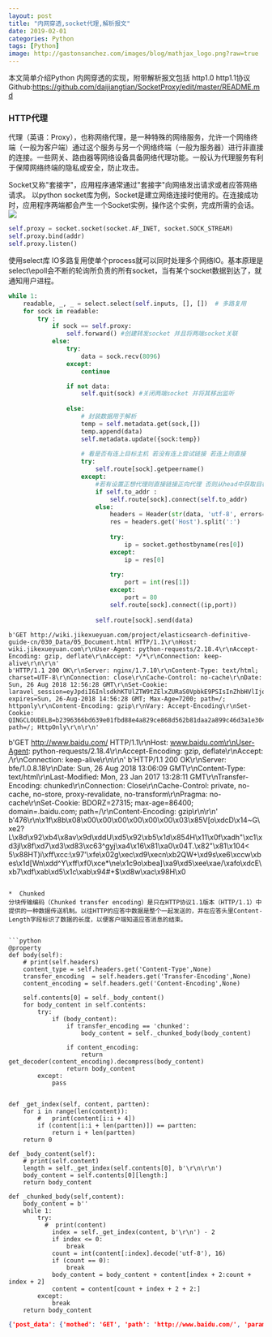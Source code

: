 ```yaml
---
layout: post
title: "内网穿透,socket代理,解析报文"
date: 2019-02-01
categories: Python
tags: [Python]
image: http://gastonsanchez.com/images/blog/mathjax_logo.png?raw=true
---
```


本文简单介绍Python 内网穿透的实现，附带解析报文包括 http1.0 http1.1协议
Github:https://github.com/daijiangtian/SocketProxy/edit/master/README.md

<!-- more -->

### HTTP代理
代理（英语：Proxy），也称网络代理，是一种特殊的网络服务，允许一个网络终端（一般为客户端）通过这个服务与另一个网络终端（一般为服务器）进行非直接的连接。一些网关、路由器等网络设备具备网络代理功能。一般认为代理服务有利于保障网络终端的隐私或安全，防止攻击。

Socket又称"套接字"，应用程序通常通过"套接字"向网络发出请求或者应答网络请求。
以python socket库为例，Socket是建立网络连接时使用的。在连接成功时，应用程序两端都会产生一个Socket实例，操作这个实例，完成所需的会话。
![](https://images2015.cnblogs.com/blog/938876/201606/938876-20160611152927293-1786781422.png)

```python
self.proxy = socket.socket(socket.AF_INET, socket.SOCK_STREAM)
self.proxy.bind(addr)
self.proxy.listen()
```

使用select库 IO多路复用使单个process就可以同时处理多个网络IO。基本原理是select\epoll会不断的轮询所负责的所有socket，当有某个socket数据到达了，就通知用户进程。

```python
while 1:
    readable, _, _ = select.select(self.inputs, [], [])  # 多路复用
    for sock in readable:
        try :
            if sock == self.proxy:
                self.forward() #创建转发socket 并且将两端socket关联
            else:
                try:
                    data = sock.recv(8096)
                except:
                    continue

                if not data:
                    self.quit(sock) #关闭两端socket 并将其移出监听
                
                else:
                    # 封装数据用于解析
                    temp = self.metadata.get(sock,[])
                    temp.append(data)
                    self.metadata.update({sock:temp})
                
                    # 看是否有连上目标主机 若没有连上尝试链接 若连上则直接
                    try:
                        self.route[sock].getpeername()
                    except:
                        #若有设置正想代理则直接链接正向代理 否则从head中获取目标ip:port
                        if self.to_addr :
                            self.route[sock].connect(self.to_addr)
                        else:
                            headers = Header(str(data, 'utf-8', errors='ignore')).headers
                            res = headers.get('Host').split(':')
                
                            try:
                                ip = socket.gethostbyname(res[0])
                            except:
                                ip = res[0]
                
                            try:
                                port = int(res[1])
                            except:
                                port = 80
                            self.route[sock].connect((ip,port))
                
                        self.route[sock].send(data) 
```

```
b'GET http://wiki.jikexueyuan.com/project/elasticsearch-definitive-guide-cn/030_Data/05_Document.html HTTP/1.1\r\nHost: wiki.jikexueyuan.com\r\nUser-Agent: python-requests/2.18.4\r\nAccept-Encoding: gzip, deflate\r\nAccept: */*\r\nConnection: keep-alive\r\n\r\n'
b'HTTP/1.1 200 OK\r\nServer: nginx/1.7.10\r\nContent-Type: text/html; charset=UTF-8\r\nConnection: close\r\nCache-Control: no-cache\r\nDate: Sun, 26 Aug 2018 12:56:28 GMT\r\nSet-Cookie: laravel_session=eyJpdiI6InlsdkhKTUlZTW9tZElxZURaS0VpbkE9PSIsInZhbHVlIjoiRStKQlRjaE44eURJYmV3MTBMUEJ5bWN6THUrcEd0QVJoOFhcL2xwWEpZU1Zhd0dVWnZLc3dGUTNZQXh3SForYUJvSWs2NFM0M3p3eUhlSWMzank2RmdBPT0iLCJtYWMiOiJmMTE3MTY3OGIyNDYxMTUwNWQ1N2MxODBiNjQ0YmEzODAwZmFlODNhODZjZDUyYzFiNTE2YTY1MTgwZWFkNWI4In0%3D; expires=Sun, 26-Aug-2018 14:56:28 GMT; Max-Age=7200; path=/; httponly\r\nContent-Encoding: gzip\r\nVary: Accept-Encoding\r\nSet-Cookie: QINGCLOUDELB=b2396366bd639e01fbd88e4a829ce868d562b81daa2a899c46d3a1e304c7eb2b|W4Kjf|W4Kjf; path=/; HttpOnly\r\n\r\n'

```
b'GET http://www.baidu.com/ HTTP/1.1\r\nHost: www.baidu.com\r\nUser-Agent: python-requests/2.18.4\r\nAccept-Encoding: gzip, deflate\r\nAccept: */*\r\nConnection: keep-alive\r\n\r\n'
b'HTTP/1.1 200 OK\r\nServer: bfe/1.0.8.18\r\nDate: Sun, 26 Aug 2018 13:06:09 GMT\r\nContent-Type: text/html\r\nLast-Modified: Mon, 23 Jan 2017 13:28:11 GMT\r\nTransfer-Encoding: chunked\r\nConnection: Close\r\nCache-Control: private, no-cache, no-store, proxy-revalidate, no-transform\r\nPragma: no-cache\r\nSet-Cookie: BDORZ=27315; max-age=86400; domain=.baidu.com; path=/\r\nContent-Encoding: gzip\r\n\r\n'
b'476\r\n\x1f\x8b\x08\x00\x00\x00\x00\x00\x00\x03\x85V[o\xdcD\x14~G\xe2?L\x8d\x92\xb4\x8av\x9d\xddU\xd5\x92\xb5\x1d\x854H\x11\x0f\xadh"\xc1\xd3jl\x8f\xd7\xd3\xd83\xc63^gyj\xa4\x16\x81\xa0\x04T.\x82"\x81\x104< 5\x88HT)i\xff\xcc:\x97\'\xfe\x02g\xec\xd9\xecn\xb2QW+\xd9s\xe6\xccw\xbes\x1d[Wn\xdd^Y\xff\xf0\xce*\ne\x1c9o\xbea]\xa9\xd5\xee\xae/\xafo\xdcE\xb7\xdf\xab\xd5\x1c\xab\x94#+$\xd8w\xac\x98H\x0
```

*  Chunked 
分块传输编码（Chunked transfer encoding）是只在HTTP协议1.1版本（HTTP/1.1）中提供的一种数据传送机制。以往HTTP的应答中数据是整个一起发送的，并在应答头里Content-Length字段标识了数据的长度，以便客户端知道应答消息的结束。


```python
@property
def body(self):
    # print(self.headers)
    content_type = self.headers.get('Content-Type',None)
    transfer_encoding  = self.headers.get('Transfer-Encoding',None)
    content_encoding = self.headers.get('Content-Encoding',None)

    self.contents[0] = self._body_content()
    for body_content in self.contents:
        try:
            if (body_content):
                if transfer_encoding == 'chunked':
                    body_content = self._chunked_body(body_content)

                if content_encoding:
                    return get_decoder(content_encoding).decompress(body_content)
                return body_content
        except:
            pass


def _get_index(self, content, partten):
    for i in range(len(content)):
        #   print(content[i:i + 4])
        if (content[i:i + len(partten)]) == partten:
            return i + len(partten)
    return 0

def _body_content(self):
    # print(self.content)
    length = self._get_index(self.contents[0], b'\r\n\r\n')
    body_content = self.contents[0][length:]
    return body_content

def _chunked_body(self,content):
    body_content = b''
    while 1:
        try:
          #  print(content)
            index = self._get_index(content, b'\r\n') - 2
            if index <= 0:
                break
            count = int(content[:index].decode('utf-8'), 16)
            if (count == 0):
                break
            body_content = body_content + content[index + 2:count + index + 2]
            content = content[count + index + 2 + 2:]
        except:
            break
    return body_content

```


```json
{'post_data': {'mothed': 'GET', 'path': 'http://www.baidu.com/', 'params': {}, 'headers': {'Host': 'www.baidu.com', 'User-Agent': 'python-requests/2.18.4', 'Accept-Encoding': 'gzip, deflate', 'Accept': '*/*', 'Connection': 'keep-alive'}, 'body': None, 'html': None}, 'get_data': {'mothed': 'HTTP/1.1', 'path': '200', 'params': {}, 'headers': {'Server': 'bfe/1.0.8.18', 'Date': 'Sun, 26 Aug 2018 13:06:09 GMT', 'Content-Type': 'text/html', 'Last-Modified': 'Mon, 23 Jan 2017 13:28:11 GMT', 'Transfer-Encoding': 'chunked', 'Connection': 'Close', 'Cache-Control': 'private, no-cache, no-store, proxy-revalidate, no-transform', 'Pragma': 'no-cache', 'Set-Cookie': 'BDORZ=27315; max-age=86400; domain=.baidu.com; path=/', 'Content-Encoding': 'gzip'}, 'body': b'<!DOCTYPE html>\r\n<!--STATUS OK--><html> <head><meta http-equiv=content-type content=text/html;charset=utf-8><meta http-equiv=X-UA-Compatible content=IE=Edge><meta content=always name=referrer><link rel=stylesheet type=text/css href=http://s1.bdstatic.com/r/www/cache/bdorz/baidu.min.css><title>\xe7\x99\xbe\xe5\xba\xa6\xe4\xb8\x80\xe4\xb8\x8b\xef\xbc\x8c\xe4\xbd\xa0\xe5\xb0\xb1\xe7\x9f\xa5\xe9\x81\x93</title></head> <body link=#0000cc> <div id=wrapper> <div id=head> <div class=head_wrapper> <div class=s_form> <div class=s_form_wrapper> <div id=lg> <img hidefocus=true src=//www.baidu.com/img/bd_logo1.png width=270 height=129> </div> <form id=form name=f action=//www.baidu.com/s class=fm> <input type=hidden name=bdorz_come value=1> <input type=hidden name=ie value=utf-8> <input type=hidden name=f value=8> <input type=hidden name=rsv_bp value=1> <input type=hidden name=rsv_idx value=1> <input type=hidden name=tn value=baidu><span class="bg s_ipt_wr"><input id=kw name=wd class=s_ipt value maxlength=255 autocomplete=off autofocus></span><span class="bg s_btn_wr"><input type=submit id=su value=\xe7\x99\xbe\xe5\xba\xa6\xe4\xb8\x80\xe4\xb8\x8b class="bg s_btn"></span> </form> </div> </div> <div id=u1> <a href=http://news.baidu.com name=tj_trnews class=mnav>\xe6\x96\xb0\xe9\x97\xbb</a> <a href=http://www.hao123.com name=tj_trhao123 class=mnav>hao123</a> <a href=http://map.baidu.com name=tj_trmap class=mnav>\xe5\x9c\xb0\xe5\x9b\xbe</a> <a href=http://v.baidu.com name=tj_trvideo class=mnav>\xe8\xa7\x86\xe9\xa2\x91</a> <a href=http://tieba.baidu.com name=tj_trtieba class=mnav>\xe8\xb4\xb4\xe5\x90\xa7</a> <noscript> <a href=http://www.baidu.com/bdorz/login.gif?login&amp;tpl=mn&amp;u=http%3A%2F%2Fwww.baidu.com%2f%3fbdorz_come%3d1 name=tj_login class=lb>\xe7\x99\xbb\xe5\xbd\x95</a> </noscript> <script>document.write(\'<a href="http://www.baidu.com/bdorz/login.gif?login&tpl=mn&u=\'+ encodeURIComponent(window.location.href+ (window.location.search === "" ? "?" : "&")+ "bdorz_come=1")+ \'" name="tj_login" class="lb">\xe7\x99\xbb\xe5\xbd\x95</a>\');</script> <a href=//www.baidu.com/more/ name=tj_briicon class=bri style="display: block;">\xe6\x9b\xb4\xe5\xa4\x9a\xe4\xba\xa7\xe5\x93\x81</a> </div> </div> </div> <div id=ftCon> <div id=ftConw> <p id=lh> <a href=http://home.baidu.com>\xe5\x85\xb3\xe4\xba\x8e\xe7\x99\xbe\xe5\xba\xa6</a> <a href=http://ir.baidu.com>About Baidu</a> </p> <p id=cp>&copy;2017&nbsp;Baidu&nbsp;<a href=http://www.baidu.com/duty/>\xe4\xbd\xbf\xe7\x94\xa8\xe7\x99\xbe\xe5\xba\xa6\xe5\x89\x8d\xe5\xbf\x85\xe8\xaf\xbb</a>&nbsp; <a href=http://jianyi.baidu.com/ class=cp-feedback>\xe6\x84\x8f\xe8\xa7\x81\xe5\x8f\x8d\xe9\xa6\x88</a>&nbsp;\xe4\xba\xacICP\xe8\xaf\x81030173\xe5\x8f\xb7&nbsp; <img src=//www.baidu.com/img/gs.gif> </p> </div> </div> </div> </body> </html>\r\n', 'html': '<!DOCTYPE html>\r\n<!--STATUS OK--><html> <head><meta http-equiv=content-type content=text/html;charset=utf-8><meta http-equiv=X-UA-Compatible content=IE=Edge><meta content=always name=referrer><link rel=stylesheet type=text/css href=http://s1.bdstatic.com/r/www/cache/bdorz/baidu.min.css><title>百度一下，你就知道</title></head> <body link=#0000cc> <div id=wrapper> <div id=head> <div class=head_wrapper> <div class=s_form> <div class=s_form_wrapper> <div id=lg> <img hidefocus=true src=//www.baidu.com/img/bd_logo1.png width=270 height=129> </div> <form id=form name=f action=//www.baidu.com/s class=fm> <input type=hidden name=bdorz_come value=1> <input type=hidden name=ie value=utf-8> <input type=hidden name=f value=8> <input type=hidden name=rsv_bp value=1> <input type=hidden name=rsv_idx value=1> <input type=hidden name=tn value=baidu><span class="bg s_ipt_wr"><input id=kw name=wd class=s_ipt value maxlength=255 autocomplete=off autofocus></span><span class="bg s_btn_wr"><input type=submit id=su value=百度一下 class="bg s_btn"></span> </form> </div> </div> <div id=u1> <a href=http://news.baidu.com name=tj_trnews class=mnav>新闻</a> <a href=http://www.hao123.com name=tj_trhao123 class=mnav>hao123</a> <a href=http://map.baidu.com name=tj_trmap class=mnav>地图</a> <a href=http://v.baidu.com name=tj_trvideo class=mnav>视频</a> <a href=http://tieba.baidu.com name=tj_trtieba class=mnav>贴吧</a> <noscript> <a href=http://www.baidu.com/bdorz/login.gif?login&amp;tpl=mn&amp;u=http%3A%2F%2Fwww.baidu.com%2f%3fbdorz_come%3d1 name=tj_login class=lb>登录</a> </noscript> <script>document.write(\'<a href="http://www.baidu.com/bdorz/login.gif?login&tpl=mn&u=\'+ encodeURIComponent(window.location.href+ (window.location.search === "" ? "?" : "&")+ "bdorz_come=1")+ \'" name="tj_login" class="lb">登录</a>\');</script> <a href=//www.baidu.com/more/ name=tj_briicon class=bri style="display: block;">更多产品</a> </div> </div> </div> <div id=ftCon> <div id=ftConw> <p id=lh> <a href=http://home.baidu.com>关于百度</a> <a href=http://ir.baidu.com>About Baidu</a> </p> <p id=cp>&copy;2017&nbsp;Baidu&nbsp;<a href=http://www.baidu.com/duty/>使用百度前必读</a>&nbsp; <a href=http://jianyi.baidu.com/ class=cp-feedback>意见反馈</a>&nbsp;京ICP证030173号&nbsp; <img src=//www.baidu.com/img/gs.gif> </p> </div> </div> </div> </body> </html>\r\n'}}
```